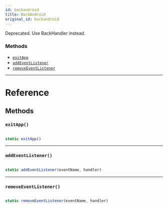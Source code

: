 ```yaml
---
id: backandroid
title: BackAndroid
original_id: backandroid
---
```


Deprecated. Use BackHandler instead.

### Methods

- [`exitApp`](backandroid.md#exitapp)
- [`addEventListener`](backandroid.md#addeventlistener)
- [`removeEventListener`](backandroid.md#removeeventlistener)

---

# Reference

## Methods

### `exitApp()`

```jsx

static exitApp()

```

---

### `addEventListener()`

```jsx

static addEventListener(eventName, handler)

```

---

### `removeEventListener()`

```jsx

static removeEventListener(eventName, handler)

```

